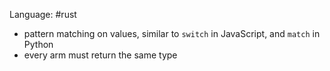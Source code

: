 Language: #rust 

- pattern matching on values, similar to `switch` in JavaScript, and `match` in Python 
- every arm must return the same type